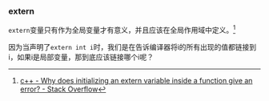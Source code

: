 ### extern

`extern`变量只有作为全局变量才有意义，并且应该在全局作用域中定义。[^1]

因为当声明了`extern int i`时，我们是在告诉编译器将i的所有出现的值都链接到i，如果i是局部变量，那到底应该链接哪个i呢？

[^1]:[c++ - Why does initializing an extern variable inside a function give an error? - Stack Overflow](https://stackoverflow.com/questions/17090354/why-does-initializing-an-extern-variable-inside-a-function-give-an-error)

